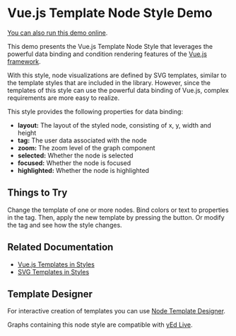 <!--
 //////////////////////////////////////////////////////////////////////////////
 // @license
 // This demo file is part of yFiles for HTML 2.3.0.3.
 // Use is subject to license terms.
 //
 // Copyright (c) 2000-2020 by yWorks GmbH, Vor dem Kreuzberg 28,
 // 72070 Tuebingen, Germany. All rights reserved.
 //
 //////////////////////////////////////////////////////////////////////////////
-->
# Vue.js Template Node Style Demo

[You can also run this demo online](https://live.yworks.com/demos/style/vuejstemplatenodestyle/index.html).

This demo presents the Vue.js Template Node Style that leverages the powerful data binding and condition rendering features of the [Vue.js framework](https://vuejs.org/v2/guide/index.html).

With this style, node visualizations are defined by SVG templates, similar to the template styles that are included in the library. However, since the templates of this style can use the powerful data binding of Vue.js, complex requirements are more easy to realize.

This style provides the following properties for data binding:

- **layout:** The layout of the styled node, consisting of x, y, width and height
- **tag:** The user data associated with the node
- **zoom:** The zoom level of the graph component
- **selected:** Whether the node is selected
- **focused:** Whether the node is focused
- **highlighted:** Whether the node is highlighted

## Things to Try

Change the template of one or more nodes. Bind colors or text to properties in the tag. Then, apply the new template by pressing the button. Or modify the tag and see how the style changes.

## Related Documentation

- [Vue.js Templates in Styles](https://docs.yworks.com/yfileshtml/#/dguide/custom-styles_vuejs-template-styles)
- [SVG Templates in Styles](https://docs.yworks.com/yfileshtml/#/dguide/custom-styles_template-styles)

## Template Designer

For interactive creation of templates you can use [Node Template Designer](https://www.yworks.com/node-template-designer/).

Graphs containing this node style are compatible with [yEd Live](https://www.yworks.com/yed-live/).
